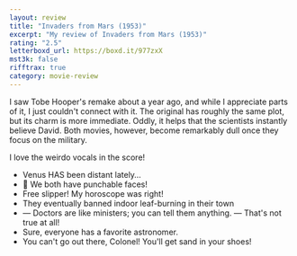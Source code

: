 ```yaml
---
layout: review
title: "Invaders from Mars (1953)"
excerpt: "My review of Invaders from Mars (1953)"
rating: "2.5"
letterboxd_url: https://boxd.it/977zxX
mst3k: false
rifftrax: true
category: movie-review
---
```


I saw Tobe Hooper's remake about a year ago, and while I appreciate parts of it, I just couldn't connect with it. The original has roughly the same plot, but its charm is more immediate. Oddly, it helps that the scientists instantly believe David. Both movies, however, become remarkably dull once they focus on the military.

I love the weirdo vocals in the score!

- Venus HAS been distant lately…
- 🎵 We both have punchable faces!
- Free slipper! My horoscope was right!
- They eventually banned indoor leaf-burning in their town
- — Doctors are like ministers; you can tell them anything. — That's not true at all!
- Sure, everyone has a favorite astronomer.
- You can't go out there, Colonel! You'll get sand in your shoes!
